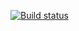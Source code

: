 [![Build status](https://ci.appveyor.com/api/projects/status/eayxwmphf93ps47n?svg=true)](https://ci.appveyor.com/project/anggri29/carddelivery)
